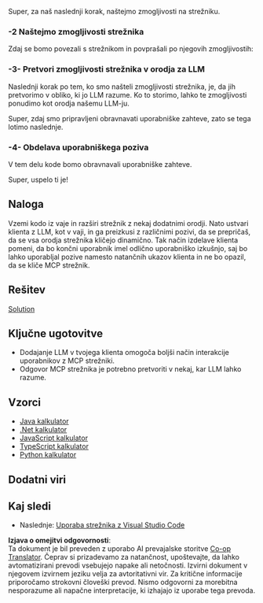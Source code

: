<!--
CO_OP_TRANSLATOR_METADATA:
{
  "original_hash": "bc3ae5af5973160abba9976cb5a4704c",
  "translation_date": "2025-06-13T11:37:30+00:00",
  "source_file": "03-GettingStarted/03-llm-client/README.md",
  "language_code": "sl"
}
-->
Super, za naš naslednji korak, naštejmo zmogljivosti na strežniku.

### -2 Naštejmo zmogljivosti strežnika

Zdaj se bomo povezali s strežnikom in povprašali po njegovih zmogljivostih:

### -3- Pretvori zmogljivosti strežnika v orodja za LLM

Naslednji korak po tem, ko smo našteli zmogljivosti strežnika, je, da jih pretvorimo v obliko, ki jo LLM razume. Ko to storimo, lahko te zmogljivosti ponudimo kot orodja našemu LLM-ju.

Super, zdaj smo pripravljeni obravnavati uporabniške zahteve, zato se tega lotimo naslednje.

### -4- Obdelava uporabniškega poziva

V tem delu kode bomo obravnavali uporabniške zahteve.

Super, uspelo ti je!

## Naloga

Vzemi kodo iz vaje in razširi strežnik z nekaj dodatnimi orodji. Nato ustvari klienta z LLM, kot v vaji, in ga preizkusi z različnimi pozivi, da se prepričaš, da se vsa orodja strežnika kličejo dinamično. Tak način izdelave klienta pomeni, da bo končni uporabnik imel odlično uporabniško izkušnjo, saj bo lahko uporabljal pozive namesto natančnih ukazov klienta in ne bo opazil, da se kliče MCP strežnik.

## Rešitev

[Solution](/03-GettingStarted/03-llm-client/solution/README.md)

## Ključne ugotovitve

- Dodajanje LLM v tvojega klienta omogoča boljši način interakcije uporabnikov z MCP strežniki.
- Odgovor MCP strežnika je potrebno pretvoriti v nekaj, kar LLM lahko razume.

## Vzorci

- [Java kalkulator](../samples/java/calculator/README.md)
- [.Net kalkulator](../../../../03-GettingStarted/samples/csharp)
- [JavaScript kalkulator](../samples/javascript/README.md)
- [TypeScript kalkulator](../samples/typescript/README.md)
- [Python kalkulator](../../../../03-GettingStarted/samples/python)

## Dodatni viri

## Kaj sledi

- Naslednje: [Uporaba strežnika z Visual Studio Code](/03-GettingStarted/04-vscode/README.md)

**Izjava o omejitvi odgovornosti**:  
Ta dokument je bil preveden z uporabo AI prevajalske storitve [Co-op Translator](https://github.com/Azure/co-op-translator). Čeprav si prizadevamo za natančnost, upoštevajte, da lahko avtomatizirani prevodi vsebujejo napake ali netočnosti. Izvirni dokument v njegovem izvirnem jeziku velja za avtoritativni vir. Za kritične informacije priporočamo strokovni človeški prevod. Nismo odgovorni za morebitna nesporazume ali napačne interpretacije, ki izhajajo iz uporabe tega prevoda.